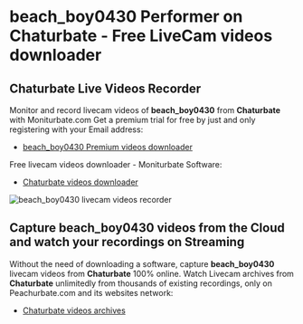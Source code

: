# beach_boy0430 Performer on Chaturbate - Free LiveCam videos downloader

## Chaturbate Live Videos Recorder

Monitor and record livecam videos of **beach_boy0430** from **Chaturbate** with Moniturbate.com
Get a premium trial for free by just and only registering with your Email address:
* [beach_boy0430 Premium videos downloader](https://moniturbate.com/request-demo-licence-key.html)

Free livecam videos downloader - Moniturbate Software:
* [Chaturbate videos downloader](https://moniturbate.com/moniturbate-download-software.html)

![beach_boy0430 livecam videos recorder](https://peachurnet.com/templates/moniturbate-software.png)


## Capture beach_boy0430 videos from the Cloud and watch your recordings on Streaming

Without the need of downloading a software, capture **beach_boy0430** livecam videos from **Chaturbate** 100% online.
Watch Livecam archives from **Chaturbate** unlimitedly from thousands of existing recordings, only on Peachurbate.com and its websites network:
* [Chaturbate videos archives](https://peachurnet.com/)